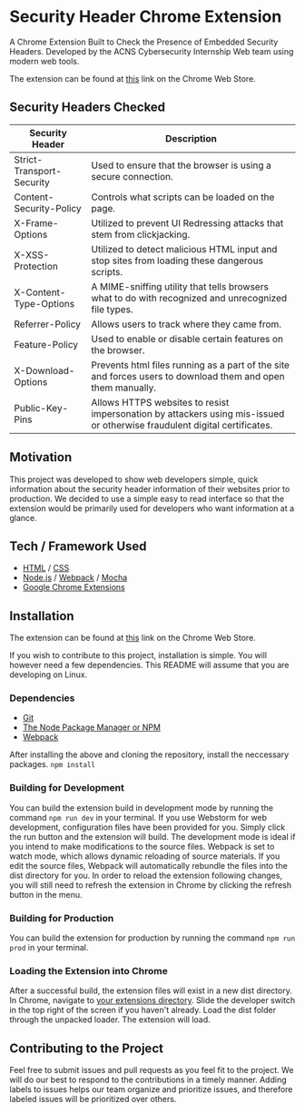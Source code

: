 # Security Header Chrome Extension

A Chrome Extension Built to Check the Presence of Embedded Security Headers. Developed by the ACNS Cybersecurity 
Internship Web team using modern web tools.

The extension can be found at [this](https://chrome.google.com/webstore/detail/security-header-extension/nggplilppojikmgpmlecpcikpoiffinp) link on the Chrome Web Store. 

## Security Headers Checked

| Security Header           | Description |
| ------------------------- | ----------- |
| Strict-Transport-Security | Used to ensure that the browser is using a secure connection. |
| Content-Security-Policy   | Controls what scripts can be loaded on the page. |
| X-Frame-Options           | Utilized to prevent UI Redressing attacks that stem from clickjacking. |
| X-XSS-Protection          | Utilized to detect malicious HTML input and stop sites from loading these dangerous scripts. |
| X-Content-Type-Options    | A MIME-sniffing utility that tells browsers what to do with recognized and unrecognized file types. |
| Referrer-Policy           | Allows users to track where they came from. |
| Feature-Policy            | Used to enable or disable certain features on the browser. |
| X-Download-Options        | Prevents html files running as a part of the site and forces users to download them and open them manually. |
| Public-Key-Pins           | Allows HTTPS websites to resist impersonation by attackers using mis-issued or otherwise fraudulent digital certificates. |


## Motivation

This project was developed to show web developers simple, quick information about the security header information of 
their websites prior to production. We decided to use a simple easy to read interface so that the extension would be 
primarily used for developers who want information at a glance.

## Tech / Framework Used

- [HTML](https://en.wikipedia.org/wiki/HTML) / [CSS](https://en.wikipedia.org/wiki/Cascading_Style_Sheets)
- [Node.js](https://nodejs.org/en/) / [Webpack](https://webpack.js.org/) / [Mocha](https://mochajs.org/)
- [Google Chrome Extensions](http://www.chromeextensions.org)

## Installation

The extension can be found at [this](https://chrome.google.com/webstore/detail/security-header-extension/nggplilppojikmgpmlecpcikpoiffinp) link on the Chrome Web Store. 

If you wish to contribute to this project, installation is simple. You will however need a few dependencies. This README
 will assume that you are developing on Linux. 
 
### Dependencies

 - [Git](https://git-scm.com/)
 - [The Node Package Manager or NPM](https://www.npmjs.com/)
 - [Webpack](https://webpack.js.org/)
 
After installing the above and cloning the repository, install the neccessary packages. `npm install`

### Building for Development

You can build the extension build in development mode by running the command `npm run dev` in your terminal. If you use Webstorm for web development, configuration files have been provided for you. Simply click 
the run button and the extension will build. The development mode is ideal if you intend to make modifications to the 
source files. Webpack is set to watch mode, which allows dynamic reloading of source materials. If you edit the source 
files, Webpack will automatically rebundle the files into the dist directory for you. In order to reload the extension 
following changes, you will still need to refresh the extension in Chrome by clicking the refresh button in the menu.

### Building for Production

You can build the extension for production by running the command `npm run prod` in your terminal.

### Loading the Extension into Chrome

After a successful build, the extension files will exist in a new dist directory. In Chrome, navigate to 
[your extensions directory](chrome://extensions/). Slide the developer switch in the top right of the screen if you 
haven't already. Load the dist folder through the unpacked loader. The extension will load.

## Contributing to the Project

Feel free to submit issues and pull requests as you feel fit to the project. We will do our best to respond to the 
contributions in a timely manner. Adding labels to issues helps our team organize and prioritize issues, and therefore 
labeled issues will be prioritized over others.
